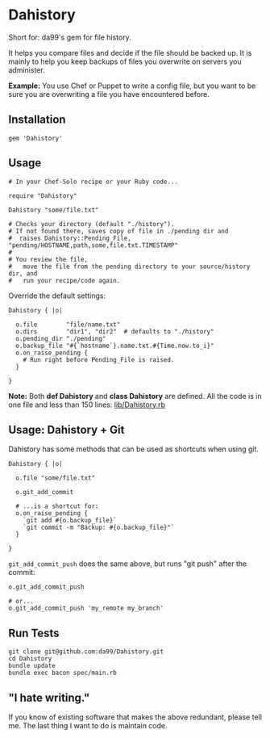 
Dahistory
=========

Short for: da99's gem for file history.

It helps you compare files and decide if the file should be backed up.
It is mainly to help you keep backups of files you overwrite on servers you administer.

**Example:** You use Chef or Puppet to write a config file, but you want to be sure you
are overwriting a file you have encountered before.

Installation
------------

    gem 'Dahistory'

Usage
------

    # In your Chef-Solo recipe or your Ruby code...

    require "Dahistory"
    
    Dahistory "some/file.txt" 
    
    # Checks your directory (default "./history").
    # If not found there, saves copy of file in ./pending dir and
    #  raises Dahistory::Pending_File, "pending/HOSTNAME,path,some,file.txt.TIMESTAMP"
    #
    # You review the file,
    #   move the file from the pending directory to your source/history dir, and 
    #   run your recipe/code again.

Override the default settings:

    Dahistory { |o|
    
      o.file        "file/name.txt"
      o.dirs        "dir1", "dir2"  # defaults to "./history"
      o.pending_dir "./pending"
      o.backup_file "#{`hostname`}.name.txt.#{Time.now.to_i}"
      o.on_raise_pending {
        # Run right before Pending_File is raised.
      }
      
    }

**Note:** 
Both **def Dahistory** and **class Dahistory** are defined. 
All the code is in one file and less than 150 lines: 
[lib/Dahistory.rb](https://github.com/da99/Dahistory/blob/master/lib/Dahistory.rb)

Usage: Dahistory + Git
-----------------------

Dahistory has some methods that can be used as shortcuts when using git.

    Dahistory { |o|
    
      o.file "some/file.txt"

      o.git_add_commit

      # ...is a shortcut for:
      o.on_raise_pending {
        `git add #{o.backup_file}`
        `git commit -m "Backup: #{o.backup_file}"`
      }

    }
 
`git_add_commit_push` does the same above, 
but runs "git push" after the commit:

    o.git_add_commit_push
    
    # or...
    o.git_add_commit_push 'my_remote my_branch' 

Run Tests
---------

    git clone git@github.com:da99/Dahistory.git
    cd Dahistory
    bundle update
    bundle exec bacon spec/main.rb

"I hate writing."
-----------------------------

If you know of existing software that makes the above redundant,
please tell me. The last thing I want to do is maintain code.

